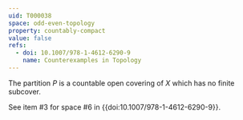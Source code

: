 ```yaml
---
uid: T000038
space: odd-even-topology
property: countably-compact
value: false
refs:
  - doi: 10.1007/978-1-4612-6290-9 
    name: Counterexamples in Topology
---
```

The partition $P$ is a countable open covering of $X$ which has no finite subcover.

See item #3 for space #6 in {{doi:10.1007/978-1-4612-6290-9}}.
